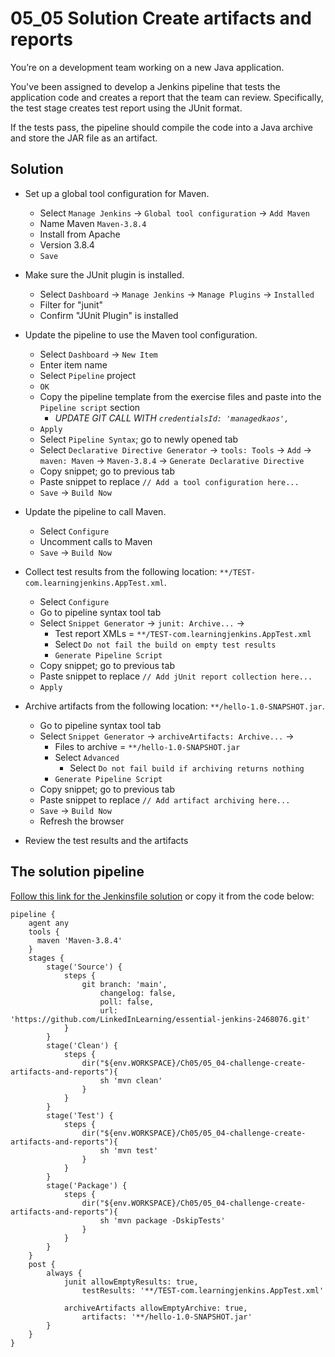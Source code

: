 # 05_05 Solution Create artifacts and reports
You’re on a development team working on a new Java application.

You've been assigned to develop a Jenkins pipeline that tests the application code and creates a report that the team can review.  Specifically, the test stage creates  test report using the JUnit format.

If the tests pass, the pipeline should compile the code into a Java archive and store the JAR file as an artifact.

## Solution
- Set up a global tool configuration for Maven.
    - Select `Manage Jenkins` &rarr; `Global tool configuration` &rarr; `Add Maven`
    - Name Maven `Maven-3.8.4`
    - Install from Apache
    - Version 3.8.4
    - `Save`

- Make sure the JUnit plugin is installed.
    - Select `Dashboard` &rarr; `Manage Jenkins` &rarr; `Manage Plugins` &rarr; `Installed`
    - Filter for "junit"
    - Confirm "JUnit Plugin" is installed

- Update the pipeline to use the Maven tool configuration.
    - Select `Dashboard` &rarr; `New Item`
    - Enter item name
    - Select `Pipeline` project
    - `OK`
    - Copy the pipeline template from the exercise files and paste into the `Pipeline script` section
        - *UPDATE GIT CALL WITH `credentialsId: 'managedkaos',`*
    - `Apply`
    - Select `Pipeline Syntax`; go to newly opened tab
    - Select `Declarative Directive Generator` &rarr; `tools: Tools` &rarr; `Add` &rarr; `maven: Maven` &rarr; `Maven-3.8.4` &rarr; `Generate Declarative Directive`
    - Copy snippet; go to previous tab
    - Paste snippet to replace `// Add a tool configuration here...`
    - `Save` &rarr; `Build Now`

- Update the pipeline to call Maven.
    - Select `Configure`
    - Uncomment calls to Maven
    - `Save` &rarr; `Build Now`

- Collect test results from the following location: `**/TEST-com.learningjenkins.AppTest.xml`.
    - Select `Configure`
    - Go to pipeline syntax tool tab
    - Select `Snippet Generator` &rarr; `junit: Archive...` &rarr;
      - Test report XMLs = `**/TEST-com.learningjenkins.AppTest.xml`
      - Select `Do not fail the build on empty test results`
      - `Generate Pipeline Script`
    - Copy snippet; go to previous tab
    - Paste snippet to replace `// Add jUnit report collection here...`
    - `Apply`

- Archive artifacts from the following location: `**/hello-1.0-SNAPSHOT.jar`.
    - Go to pipeline syntax tool tab
    - Select `Snippet Generator` &rarr; `archiveArtifacts: Archive...` &rarr;
      - Files to archive = `**/hello-1.0-SNAPSHOT.jar`
      - Select `Advanced`
        - Select `Do not fail build if archiving returns nothing`
      - `Generate Pipeline Script`
    - Copy snippet; go to previous tab
    - Paste snippet to replace `// Add artifact archiving here...`
    - `Save` &rarr; `Build Now`
    - Refresh the browser

- Review the test results and the artifacts


## The solution pipeline
[Follow this link for the Jenkinsfile solution](./Jenkinsfile) or copy it from the code below:

```Jenkinsfile
pipeline {
    agent any
    tools {
      maven 'Maven-3.8.4'
    }
    stages {
        stage('Source') {
            steps {
                git branch: 'main',
                    changelog: false,
                    poll: false,
                    url: 'https://github.com/LinkedInLearning/essential-jenkins-2468076.git'
            }
        }
        stage('Clean') {
            steps {
                dir("${env.WORKSPACE}/Ch05/05_04-challenge-create-artifacts-and-reports"){
                    sh 'mvn clean'
                }
            }
        }
        stage('Test') {
            steps {
                dir("${env.WORKSPACE}/Ch05/05_04-challenge-create-artifacts-and-reports"){
                    sh 'mvn test'
                }
            }
        }
        stage('Package') {
            steps {
                dir("${env.WORKSPACE}/Ch05/05_04-challenge-create-artifacts-and-reports"){
                    sh 'mvn package -DskipTests'
                }
            }
        }
    }
    post {
        always {
            junit allowEmptyResults: true,
                testResults: '**/TEST-com.learningjenkins.AppTest.xml'

            archiveArtifacts allowEmptyArchive: true,
                artifacts: '**/hello-1.0-SNAPSHOT.jar'
        }
    }
}
```
